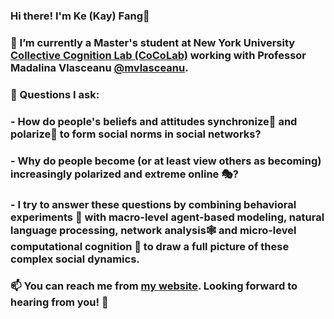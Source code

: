 ### Hi there! I'm Ke (Kay) Fang👋

### 🔭 I’m currently a Master's student at New York University [Collective Cognition Lab (CoCoLab)](https://www.mvlasceanu.com/) working with Professor Madalina Vlasceanu [@mvlasceanu](https://github.com/mvlasceanu).

### 🤔 Questions I ask:

### - How do people's beliefs and attitudes synchronize👫 and polarize🤼 to form social norms in social networks? 


### - Why do people become (or at least view others as becoming) increasingly polarized and extreme online 🎭?  


### - I try to answer these questions by combining behavioral experiments 🧪 with macro-level agent-based modeling, natural language processing, network analysis🕸️ and micro-level computational cognition 🧠 to draw a full picture of these complex social dynamics.


### 📫 You can reach me from [my website](https://wp.nyu.edu/gallatin-kefang/). Looking forward to hearing from you! 💬

<!--
**KeFangPsych/KeFangPsych** is a ✨ _special_ ✨ repository because its `README.md` (this file) appears on your GitHub profile.

Here are some ideas to get you started:

- 🔭 I’m currently working on ...
- 🌱 I’m currently learning ...
- 👯 I’m looking to collaborate on ...
- 🤔 I’m looking for help with ...
- 💬 Ask me about ...
- 📫 How to reach me: ...
- 😄 Pronouns: ...
- ⚡ Fun fact: ...
-->
